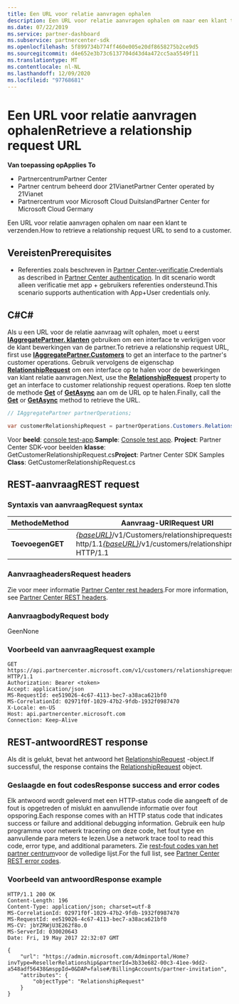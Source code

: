 ```yaml
---
title: Een URL voor relatie aanvragen ophalen
description: Een URL voor relatie aanvragen ophalen om naar een klant te verzenden.
ms.date: 07/22/2019
ms.service: partner-dashboard
ms.subservice: partnercenter-sdk
ms.openlocfilehash: 5f899734b774ff460e005e20df8658275b2ce9d5
ms.sourcegitcommit: d4e652e3b73c6137704d43d4a472cc5aa5549f11
ms.translationtype: MT
ms.contentlocale: nl-NL
ms.lasthandoff: 12/09/2020
ms.locfileid: "97768681"
---
```

# <a name="retrieve-a-relationship-request-url"></a><span data-ttu-id="d3f85-103">Een URL voor relatie aanvragen ophalen</span><span class="sxs-lookup"><span data-stu-id="d3f85-103">Retrieve a relationship request URL</span></span>

<span data-ttu-id="d3f85-104">**Van toepassing op**</span><span class="sxs-lookup"><span data-stu-id="d3f85-104">**Applies To**</span></span>

- <span data-ttu-id="d3f85-105">Partnercentrum</span><span class="sxs-lookup"><span data-stu-id="d3f85-105">Partner Center</span></span>
- <span data-ttu-id="d3f85-106">Partner centrum beheerd door 21Vianet</span><span class="sxs-lookup"><span data-stu-id="d3f85-106">Partner Center operated by 21Vianet</span></span>
- <span data-ttu-id="d3f85-107">Partnercentrum voor Microsoft Cloud Duitsland</span><span class="sxs-lookup"><span data-stu-id="d3f85-107">Partner Center for Microsoft Cloud Germany</span></span>

<span data-ttu-id="d3f85-108">Een URL voor relatie aanvragen ophalen om naar een klant te verzenden.</span><span class="sxs-lookup"><span data-stu-id="d3f85-108">How to retrieve a relationship request URL to send to a customer.</span></span>

## <a name="prerequisites"></a><span data-ttu-id="d3f85-109">Vereisten</span><span class="sxs-lookup"><span data-stu-id="d3f85-109">Prerequisites</span></span>

- <span data-ttu-id="d3f85-110">Referenties zoals beschreven in [Partner Center-verificatie](partner-center-authentication.md).</span><span class="sxs-lookup"><span data-stu-id="d3f85-110">Credentials as described in [Partner Center authentication](partner-center-authentication.md).</span></span> <span data-ttu-id="d3f85-111">In dit scenario wordt alleen verificatie met app + gebruikers referenties ondersteund.</span><span class="sxs-lookup"><span data-stu-id="d3f85-111">This scenario supports authentication with App+User credentials only.</span></span>

## <a name="c"></a><span data-ttu-id="d3f85-112">C\#</span><span class="sxs-lookup"><span data-stu-id="d3f85-112">C\#</span></span>

<span data-ttu-id="d3f85-113">Als u een URL voor de relatie aanvraag wilt ophalen, moet u eerst [**IAggregatePartner. klanten**](/dotnet/api/microsoft.store.partnercenter.ipartner.customers) gebruiken om een interface te verkrijgen voor de klant bewerkingen van de partner.</span><span class="sxs-lookup"><span data-stu-id="d3f85-113">To retrieve a relationship request URL, first use [**IAggregatePartner.Customers**](/dotnet/api/microsoft.store.partnercenter.ipartner.customers) to get an interface to the partner's customer operations.</span></span> <span data-ttu-id="d3f85-114">Gebruik vervolgens de eigenschap [**RelationshipRequest**](/dotnet/api/microsoft.store.partnercenter.customers.icustomercollection.relationshiprequest) om een interface op te halen voor de bewerkingen van klant relatie aanvragen.</span><span class="sxs-lookup"><span data-stu-id="d3f85-114">Next, use the [**RelationshipRequest**](/dotnet/api/microsoft.store.partnercenter.customers.icustomercollection.relationshiprequest) property to get an interface to customer relationship request operations.</span></span> <span data-ttu-id="d3f85-115">Roep ten slotte de methode [**Get**](/dotnet/api/microsoft.store.partnercenter.relationshiprequests.icustomerrelationshiprequest.get) of [**GetAsync**](/dotnet/api/microsoft.store.partnercenter.relationshiprequests.icustomerrelationshiprequest.getasync) aan om de URL op te halen.</span><span class="sxs-lookup"><span data-stu-id="d3f85-115">Finally, call the [**Get**](/dotnet/api/microsoft.store.partnercenter.relationshiprequests.icustomerrelationshiprequest.get) or [**GetAsync**](/dotnet/api/microsoft.store.partnercenter.relationshiprequests.icustomerrelationshiprequest.getasync) method to retrieve the URL.</span></span>

``` csharp
// IAggregatePartner partnerOperations;

var customerRelationshipRequest = partnerOperations.Customers.RelationshipRequest.Get();
```

<span data-ttu-id="d3f85-116">Voor **beeld**: [console test-app](console-test-app.md).</span><span class="sxs-lookup"><span data-stu-id="d3f85-116">**Sample**: [Console test app](console-test-app.md).</span></span> <span data-ttu-id="d3f85-117">**Project**: Partner Center SDK-voor beelden **klasse**: GetCustomerRelationshipRequest.cs</span><span class="sxs-lookup"><span data-stu-id="d3f85-117">**Project**: Partner Center SDK Samples **Class**: GetCustomerRelationshipRequest.cs</span></span>

## <a name="rest-request"></a><span data-ttu-id="d3f85-118">REST-aanvraag</span><span class="sxs-lookup"><span data-stu-id="d3f85-118">REST request</span></span>

### <a name="request-syntax"></a><span data-ttu-id="d3f85-119">Syntaxis van aanvraag</span><span class="sxs-lookup"><span data-stu-id="d3f85-119">Request syntax</span></span>

| <span data-ttu-id="d3f85-120">Methode</span><span class="sxs-lookup"><span data-stu-id="d3f85-120">Method</span></span>  | <span data-ttu-id="d3f85-121">Aanvraag-URI</span><span class="sxs-lookup"><span data-stu-id="d3f85-121">Request URI</span></span>                                                                            |
|---------|----------------------------------------------------------------------------------------|
| <span data-ttu-id="d3f85-122">**Toevoegen**</span><span class="sxs-lookup"><span data-stu-id="d3f85-122">**GET**</span></span> | <span data-ttu-id="d3f85-123">[*{baseURL}*](partner-center-rest-urls.md)/v1/Customers/relationshiprequests http/1.1</span><span class="sxs-lookup"><span data-stu-id="d3f85-123">[*{baseURL}*](partner-center-rest-urls.md)/v1/customers/relationshiprequests HTTP/1.1</span></span> |

### <a name="request-headers"></a><span data-ttu-id="d3f85-124">Aanvraagheaders</span><span class="sxs-lookup"><span data-stu-id="d3f85-124">Request headers</span></span>

<span data-ttu-id="d3f85-125">Zie voor meer informatie [Partner Center rest headers](headers.md).</span><span class="sxs-lookup"><span data-stu-id="d3f85-125">For more information, see [Partner Center REST headers](headers.md).</span></span>

### <a name="request-body"></a><span data-ttu-id="d3f85-126">Aanvraagbody</span><span class="sxs-lookup"><span data-stu-id="d3f85-126">Request body</span></span>

<span data-ttu-id="d3f85-127">Geen</span><span class="sxs-lookup"><span data-stu-id="d3f85-127">None</span></span>

### <a name="request-example"></a><span data-ttu-id="d3f85-128">Voorbeeld van aanvraag</span><span class="sxs-lookup"><span data-stu-id="d3f85-128">Request example</span></span>

```http
GET https://api.partnercenter.microsoft.com/v1/customers/relationshiprequests HTTP/1.1
Authorization: Bearer <token>
Accept: application/json
MS-RequestId: ee519026-4c67-4113-bec7-a38aca621bf0
MS-CorrelationId: 02971f0f-1029-47b2-9fdb-1932f0987470
X-Locale: en-US
Host: api.partnercenter.microsoft.com
Connection: Keep-Alive
```

## <a name="rest-response"></a><span data-ttu-id="d3f85-129">REST-antwoord</span><span class="sxs-lookup"><span data-stu-id="d3f85-129">REST response</span></span>

<span data-ttu-id="d3f85-130">Als dit is gelukt, bevat het antwoord het [RelationshipRequest](relationships-resources.md#relationshiprequest) -object.</span><span class="sxs-lookup"><span data-stu-id="d3f85-130">If successful, the response contains the [RelationshipRequest](relationships-resources.md#relationshiprequest) object.</span></span>

### <a name="response-success-and-error-codes"></a><span data-ttu-id="d3f85-131">Geslaagde en fout codes</span><span class="sxs-lookup"><span data-stu-id="d3f85-131">Response success and error codes</span></span>

<span data-ttu-id="d3f85-132">Elk antwoord wordt geleverd met een HTTP-status code die aangeeft of de fout is opgetreden of mislukt en aanvullende informatie over fout opsporing.</span><span class="sxs-lookup"><span data-stu-id="d3f85-132">Each response comes with an HTTP status code that indicates success or failure and additional debugging information.</span></span> <span data-ttu-id="d3f85-133">Gebruik een hulp programma voor netwerk tracering om deze code, het fout type en aanvullende para meters te lezen.</span><span class="sxs-lookup"><span data-stu-id="d3f85-133">Use a network trace tool to read this code, error type, and additional parameters.</span></span> <span data-ttu-id="d3f85-134">Zie [rest-fout codes van het partner centrum](error-codes.md)voor de volledige lijst.</span><span class="sxs-lookup"><span data-stu-id="d3f85-134">For the full list, see [Partner Center REST error codes](error-codes.md).</span></span>

### <a name="response-example"></a><span data-ttu-id="d3f85-135">Voorbeeld van antwoord</span><span class="sxs-lookup"><span data-stu-id="d3f85-135">Response example</span></span>

```http
HTTP/1.1 200 OK
Content-Length: 196
Content-Type: application/json; charset=utf-8
MS-CorrelationId: 02971f0f-1029-47b2-9fdb-1932f0987470
MS-RequestId: ee519026-4c67-4113-bec7-a38aca621bf0
MS-CV: jbYZRWjU3E262f8o.0
MS-ServerId: 030020643
Date: Fri, 19 May 2017 22:32:07 GMT

{
    "url": "https://admin.microsoft.com/Adminportal/Home?invType=ResellerRelationship&partnerId=3b33e682-00c3-41ee-9dd2-a548adf56438&msppId=0&DAP=false#/BillingAccounts/partner-invitation",
    "attributes": {
        "objectType": "RelationshipRequest"
    }
}
```

